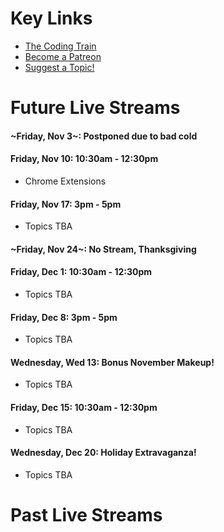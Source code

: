 # Key Links
* [The Coding Train](https://www.youtube.com/user/shiffman/)
* [Become a Patreon](http://patreon.com/codingtrain "Coding Train - Patreon")
* [Suggest a Topic!](https://github.com/CodingTrain/Rainbow-Topics/)

# Future Live Streams

#### ~Friday, Nov 3~: Postponed due to bad cold

#### Friday, Nov 10: 10:30am - 12:30pm
* Chrome Extensions

#### Friday, Nov 17: 3pm - 5pm
* Topics TBA

#### ~Friday, Nov 24~: No Stream, Thanksgiving

#### Friday, Dec 1: 10:30am - 12:30pm
* Topics TBA

#### Friday, Dec 8: 3pm - 5pm
* Topics TBA

#### Wednesday, Wed 13: Bonus November Makeup!
* Topics TBA

#### Friday, Dec 15: 10:30am - 12:30pm
* Topics TBA

#### Wednesday, Dec 20: Holiday Extravaganza!
* Topics TBA

# Past Live Streams



